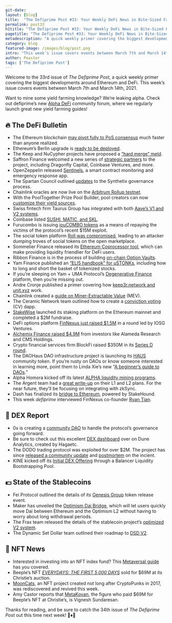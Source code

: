 ```yaml
---
git-date:
layout: [blog]
title:  "The Defiprime Post #33: Your Weekly DeFi News in Bite-Sized Fashion"
permalink: post33
h1title: "The Defiprime Post #33: Your Weekly DeFi News in Bite-Sized Fashion"
pagetitle: "The Defiprime Post #33: Your Weekly DeFi News in Bite-Sized Fashion"
metadescription: "A quick weekly primer covering the biggest developments around Ethereum and DeFi. This week’s issue covers events between March 7th and March 14th, 2021"
category: blog
featured-image: /images/blog/post.png
intro: "This week’s issue covers events between March 7th and March 14th, 2021"
author: Peaster
tags: ['The Defiprime Post']
---
```

Welcome to the 33rd issue of _The Defiprime Post_, a quick weekly primer covering the biggest developments around Ethereum and DeFi. This week’s issue covers events between March 7th and March 14th, 2021.

Want to mine some yield farming knowledge? We’re leaking alpha. Check out defiprime’s new [Alpha DeFi](https://alpha.defiprime.com/c/yield-farming/6) community forum, where we regularly launch great new yield farming guides!


## 🔥 The DeFi Bulletin

*   The Ethereum blockchain [may pivot fully to PoS consensus](https://consensys.net/blog/ethereum-2-0/proof-of-stake-is-coming-to-ethereum-sooner-than-we-think) much faster than anyone realized. 
*   Ethereum’s Berlin upgrade is [ready to be deployed](https://blog.ethereum.org/2021/03/08/ethereum-berlin-upgrade-announcement/). 
*   The Keep and NuCypher projects have proposed a [“hard merge” meld](https://forum.keep.network/t/proposal-keep-and-nucypher-hard-merge/74). 
*   Saffron Finance welcomed a new series of [strategic partners](https://medium.com/saffron-finance/new-partners-join-saffron-finance-ecosystem-as-billions-in-yield-generating-assets-migrate-from-27059982f997) to the project, including Dragonfly Capital, Coinbase Ventures, and more. 
*   OpenZeppelin released [Sentinels](https://blog.openzeppelin.com/introducing-sentinels/), a smart contract monitoring and emergency response app. 
*   The Spartan Council outlined [updates](https://blog.synthetix.io/spartan-council-updates-voting-live-for-next-epoch-integration-into-staking-dapp/) to the Synthetix governance process. 
*   Chainlink oracles are now live on the [Arbitrum Rollup testnet](https://offchain.medium.com/chainlink-oracles-now-live-on-the-arbitrum-rollup-testnet-59b7e5d9fed6). 
*   With the PoolTogether Prize Pool Builder, pool creators can now [customize their yield sources](https://medium.com/pooltogether/custom-yield-sources-6ea97c5452f4). 
*   Swiss fintech firm Taurus Group has integrated with both [Aave’s V1 and V2 systems](https://www.coindesk.com/digital-assets-firm-taurus-banking-access-defi-aave-partnership).
*   Coinbase listed [SUSHI, MATIC, and SKL](https://blog.coinbase.com/polygon-matic-skale-network-skl-and-sushiswap-sushi-are-launching-on-coinbase-pro-460f410b3820).
*   Furucombo is issuing [iouCOMBO tokens](https://cointelegraph.com/news/furucombo-to-issue-ioucombo-tokens-to-repay-victims-of-15m-attack) as a means of repaying the victims of the protocol’s recent $15M exploit.  
*   The social token platform [Roll was compromised](https://twitter.com/defiprime/status/1371120561963757569), leading to an attacker dumping troves of social tokens on the open marketplace. 
*   Sommelier Finance released its [Ethereum Coprocessor tool](https://www.coindesk.com/zaki-manian-sommelier-finance-defi-impermanent-loss), which can make providing liquidity friendlier for DeFi users. 
*   Ribbon Finance is in the process of building [on-chain Option Vaults](https://ribbonfinance.medium.com/option-vaults-automated-options-strategies-980aa1fee208).
*   Yam Finance published an [“ELI5 handbook” for uSTONKs](https://yamfinance.medium.com/degenerative-finance-ustonks-user-guide-415cbb6abf45), including how to long and short the basket of tokenized stocks. 
*   If you’re sleeping on Yam + UMA Protocol’s [Degenerative Finance](https://alpha.defiprime.com/t/yam-finances-latest-product-launch-offers-aprs-of-350-yam-uma-token/895) platform, then you’re missing out.
*   Andre Cronje published a primer covering how [keep3r.network and unit.xyz](https://andrecronje.medium.com/keep3r-network-unit-xyz-a4abcdebcccd) work. 
*   Chainlink created a [guide on Miner-Extractable Value](https://blog.chain.link/what-is-miner-extractable-value-mev/) (MEV). 
*   The Ceramic Network team outlined how to create a [conviction voting](https://blog.ceramic.network/trust-minimized-off-chain-conviction-voting/) (CV) dapp. 
*   [StakeWise](https://stakewise.medium.com/stakewise-public-launch-and-early-adopters-campaign-announced-e65a6752a51c) launched its staking platform on the Ethereum mainnet and completed a $2M fundraise.  
*   DeFi options platform [FinNexus just raised $1.5M](https://medium.com/finnexus/finnexus-completes-1-5-round-of-financing-8ceae0781ac8) in a round led by IOSG Ventures. 
*   [Alchemix Finance raised $4.9M](https://cointelegraph.com/news/alchemix-announces-4-9-million-raise-led-by-cms-alameda-and-e-girl-capital) from investors like Alameda Research and CMS Holdings.
*   Crypto financial services firm BlockFi raised $350M in its [Series D round](https://blockfi.com/blockfi-completes-350-million-series-d). 
*   The DAOHaus DAO infrastructure project is launching its [HAUS](https://medium.com/daohaus-club/haus-launch-bd781bbbf13a) community token. If you’re rusty on DAOs or know someone interested in learning more, point them to Linda Xie’s new “[A beginner’s guide to DAOs](https://linda.mirror.xyz/Vh8K4leCGEO06_qSGx-vS5lvgUqhqkCz9ut81WwCP2o).”
*   Alpha Homora kicked off its latest [ALPHA liquidity mining programs](https://blog.alphafinance.io/new-liquidity-mining-period-for-alpha-homora-v1-and-v2-has-started/). 
*   The Argent team had a [great write-up](https://www.argent.xyz/blog/layer-2-plans/) on their L1 and L2 plans. For the near future, they’ll be focusing on integrating with zkSync.
*   Dash has finalized its [bridge to Ethereum](https://cointelegraph.com/news/dash-rolls-out-ethereum-defi-bridge-with-staking-and-yield-farming), powered by StakeHound.
*   This week _defiprime_ interviewed FinNexus co-founder [Ryan Tian](https://defiprime.com/finnexus).


## 💱 DEX Report

*   0x is creating a [community DAO](https://blog.0xproject.com/0x-governance-roadmap-0x-dao-ac9218135d3) to handle the protocol’s governance going forward. 
*   Be sure to check out this excellent [DEX dashboard](https://duneanalytics.com/hagaetc/dex-metrics) over on Dune Analytics, created by Hagaetc.
*   The DODO trading protocol  was exploited for over $2M. The project has since [released a community update](https://dodoexhelp.zendesk.com/hc/en-us/articles/900004851126-Important-update-regarding-recent-events-on-DODO) and [postmortem](https://medium.com/dodoex/dodo-pool-incident-postmortem-with-a-little-help-from-our-friends-327e66872d42) on the incient.
*   KINE kicked off its [Initial DEX Offering](https://medium.com/@KineProtocol/guide-to-kines-first-token-offering-219a102d72b6) through a Balancer Liquidity Bootstrapping Pool.


## 💵 State of the Stablecoins

*   Fei Protocol outlined the details of its [Genesis Group](https://medium.com/fei-protocol/fei-protocol-genesis-group-d6cf1d266139) token release event. 
*   Maker has unveiled the [Optimism Dai Bridge](https://forum.makerdao.com/t/announcing-the-optimism-dai-bridge-with-fast-withdrawals/6938), which will let users quickly move Dai between Ethereum and the Optimism L2 without having to worry about long withdrawal periods. 
*   The Frax team released the details of the stablecoin project’s [optimized V2 system](https://samkazemian.medium.com/frax-v2-algorithmic-market-operations-b84521ed7133). 
*   The Dynamic Set Dollar team outlined their roadmap to [DSD V2](https://dynamicsetdollar.medium.com/the-road-ahead-to-dsd-v2-2ad1bf99abd1). 


## 💎 NFT News

*   Interested in investing into an NFT index fund? This [Metaversal guide](https://metaversal.banklesshq.com/p/how-to-invest-in-an-nft-index) has you covered. 
*   Beeple’s NFT _[EVERYDAYS: THE FIRST 5,000 DAYS](https://onlineonly.christies.com/s/first-open-beeple/beeple-b-1981-1/112924)_ sold for $69M at its Christie’s auction.
*   [MoonCats](https://cointelegraph.com/news/digital-archeology-long-dormant-mooncats-project-rides-nft-mania-to-the-moon/amp?__twitter_impression=true&s=09), an NFT project created not long after CryptoPunks in 2017, was rediscovered and revived this week.
*   Amy Castor reports that [MetaKovan](https://amycastor.com/2021/03/14/metakovan-the-mystery-beeple-art-buyer-and-his-nft-defi-scheme/), the figure who paid $69M for Beeple’s NFT at Christie’s, is Vignesh Sundaresan.


Thanks for reading, and be sure to catch the 34th issue of _The Defiprime Post_ out this time next week! 👋♦️👋
